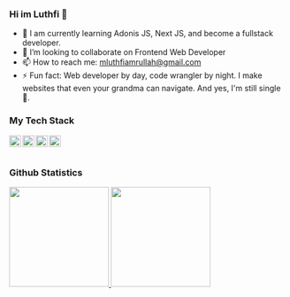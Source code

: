 ### Hi im Luthfi 👋

<!--
**muhamadluthfiam/muhamadluthfiam** is a ✨ _special_ ✨ repository because its `README.md` (this file) appears on your GitHub profile.

Here are some ideas to get you started:

- 🔭 I’m currently working on ...
- 🌱 I’m currently learning ...
- 👯 I’m looking to collaborate on ...
- 🤔 I’m looking for help with ...
- 💬 Ask me about ...
- 📫 How to reach me: ...
- 😄 Pronouns: ...
- ⚡ Fun fact: ...
-->

- 🌱 I am currently learning Adonis JS, Next JS, and become a fullstack developer.
- 👯 I’m looking to collaborate on Frontend Web Developer
- 📫 How to reach me: mluthfiamrullah@gmail.com
- ⚡ Fun fact: Web developer by day, code wrangler by night. I make websites that even your grandma can navigate. And yes, I'm still single 🤣.

### My Tech Stack
  <a href="#">
    <img align="left" alt="JavaScript" title="JavaScript" width="21px" src="https://upload.wikimedia.org/wikipedia/commons/9/99/Unofficial_JavaScript_logo_2.svg" />
  </a>
  <a href="https://nodejs.org/">
    <img align="left" alt="NodeJS" title="Node JS" width="21px" src="https://asset.brandfetch.io/idaYUyxpBn/idCVRRQj_t.svg" />
  </a>
  <a href="https://vuejs.org/">
    <img align="left" alt="Vue JS" title="Vue JS" width="21px" src="https://asset.brandfetch.io/idT-7aLCAj/idYSAxBM8n.svg" />
  </a>
  <a href="https://tailwindcss.com/">
    <img align="left" alt="tailwind CSS" title="Tailwind CSS" width="21px" src="https://asset.brandfetch.io/idKJ12s-EY/idI9erPtdw.jpeg" />
  </a>
  <br>
  <br>
  
### Github Statistics
<p align="left">
<a href="https://github.com/muhamadluthfiam">
  <img height="180em" src="https://github-readme-stats-eight-theta.vercel.app/api?username=muhamadluthfiam&show_icons=true&theme=algolia&include_all_commits=true&count_private=true"/>
  <img height="180em" src="https://github-readme-stats-eight-theta.vercel.app/api/top-langs/?username=muhamadluthfiam&layout=compact&langs_count=8&theme=algolia"/>
</a>
</p>
